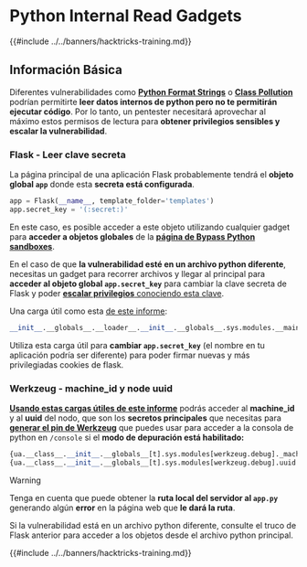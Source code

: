 # Python Internal Read Gadgets

{{#include ../../banners/hacktricks-training.md}}

## Información Básica

Diferentes vulnerabilidades como [**Python Format Strings**](bypass-python-sandboxes/index.html#python-format-string) o [**Class Pollution**](class-pollution-pythons-prototype-pollution.md) podrían permitirte **leer datos internos de python pero no te permitirán ejecutar código**. Por lo tanto, un pentester necesitará aprovechar al máximo estos permisos de lectura para **obtener privilegios sensibles y escalar la vulnerabilidad**.

### Flask - Leer clave secreta

La página principal de una aplicación Flask probablemente tendrá el **objeto global `app`** donde esta **secreta está configurada**.
```python
app = Flask(__name__, template_folder='templates')
app.secret_key = '(:secret:)'
```
En este caso, es posible acceder a este objeto utilizando cualquier gadget para **acceder a objetos globales** de la [**página de Bypass Python sandboxes**](bypass-python-sandboxes/).

En el caso de que **la vulnerabilidad esté en un archivo python diferente**, necesitas un gadget para recorrer archivos y llegar al principal para **acceder al objeto global `app.secret_key`** para cambiar la clave secreta de Flask y poder [**escalar privilegios** conociendo esta clave](../../network-services-pentesting/pentesting-web/flask.md#flask-unsign).

Una carga útil como esta [de este informe](https://ctftime.org/writeup/36082):
```python
__init__.__globals__.__loader__.__init__.__globals__.sys.modules.__main__.app.secret_key
```
Utiliza esta carga útil para **cambiar `app.secret_key`** (el nombre en tu aplicación podría ser diferente) para poder firmar nuevas y más privilegiadas cookies de flask.

### Werkzeug - machine_id y node uuid

[**Usando estas cargas útiles de este informe**](https://vozec.fr/writeups/tweedle-dum-dee/) podrás acceder al **machine_id** y al **uuid** del nodo, que son los **secretos principales** que necesitas para [**generar el pin de Werkzeug**](../../network-services-pentesting/pentesting-web/werkzeug.md) que puedes usar para acceder a la consola de python en `/console` si el **modo de depuración está habilitado:**
```python
{ua.__class__.__init__.__globals__[t].sys.modules[werkzeug.debug]._machine_id}
{ua.__class__.__init__.__globals__[t].sys.modules[werkzeug.debug].uuid._node}
```
> [!WARNING]
> Tenga en cuenta que puede obtener la **ruta local del servidor al `app.py`** generando algún **error** en la página web que **le dará la ruta**.

Si la vulnerabilidad está en un archivo python diferente, consulte el truco de Flask anterior para acceder a los objetos desde el archivo python principal.

{{#include ../../banners/hacktricks-training.md}}
